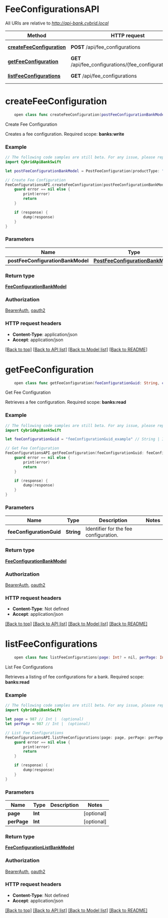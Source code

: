 # FeeConfigurationsAPI

All URIs are relative to *http://api-bank.cybrid.local*

Method | HTTP request | Description
------------- | ------------- | -------------
[**createFeeConfiguration**](FeeConfigurationsAPI.md#createfeeconfiguration) | **POST** /api/fee_configurations | Create Fee Configuration
[**getFeeConfiguration**](FeeConfigurationsAPI.md#getfeeconfiguration) | **GET** /api/fee_configurations/{fee_configuration_guid} | Get Fee Configuration
[**listFeeConfigurations**](FeeConfigurationsAPI.md#listfeeconfigurations) | **GET** /api/fee_configurations | List Fee Configurations


# **createFeeConfiguration**
```swift
    open class func createFeeConfiguration(postFeeConfigurationBankModel: PostFeeConfigurationBankModel, completion: @escaping (_ data: FeeConfigurationBankModel?, _ error: Error?) -> Void)
```

Create Fee Configuration

Creates a fee configuration.  Required scope: **banks:write**

### Example
```swift
// The following code samples are still beta. For any issue, please report via http://github.com/OpenAPITools/openapi-generator/issues/new
import CybridApiBankSwift

let postFeeConfigurationBankModel = PostFeeConfiguration(productType: "productType_example", asset: "asset_example", fees: [PostFee(type: "type_example", spreadFee: 123, fixedFee: 123)], productProvider: "productProvider_example") // PostFeeConfigurationBankModel | 

// Create Fee Configuration
FeeConfigurationsAPI.createFeeConfiguration(postFeeConfigurationBankModel: postFeeConfigurationBankModel) { (response, error) in
    guard error == nil else {
        print(error)
        return
    }

    if (response) {
        dump(response)
    }
}
```

### Parameters

Name | Type | Description  | Notes
------------- | ------------- | ------------- | -------------
 **postFeeConfigurationBankModel** | [**PostFeeConfigurationBankModel**](PostFeeConfigurationBankModel.md) |  | 

### Return type

[**FeeConfigurationBankModel**](FeeConfigurationBankModel.md)

### Authorization

[BearerAuth](../README.md#BearerAuth), [oauth2](../README.md#oauth2)

### HTTP request headers

 - **Content-Type**: application/json
 - **Accept**: application/json

[[Back to top]](#) [[Back to API list]](../README.md#documentation-for-api-endpoints) [[Back to Model list]](../README.md#documentation-for-models) [[Back to README]](../README.md)

# **getFeeConfiguration**
```swift
    open class func getFeeConfiguration(feeConfigurationGuid: String, completion: @escaping (_ data: FeeConfigurationBankModel?, _ error: Error?) -> Void)
```

Get Fee Configuration

Retrieves a fee configuration.  Required scope: **banks:read**

### Example
```swift
// The following code samples are still beta. For any issue, please report via http://github.com/OpenAPITools/openapi-generator/issues/new
import CybridApiBankSwift

let feeConfigurationGuid = "feeConfigurationGuid_example" // String | Identifier for the fee configuration.

// Get Fee Configuration
FeeConfigurationsAPI.getFeeConfiguration(feeConfigurationGuid: feeConfigurationGuid) { (response, error) in
    guard error == nil else {
        print(error)
        return
    }

    if (response) {
        dump(response)
    }
}
```

### Parameters

Name | Type | Description  | Notes
------------- | ------------- | ------------- | -------------
 **feeConfigurationGuid** | **String** | Identifier for the fee configuration. | 

### Return type

[**FeeConfigurationBankModel**](FeeConfigurationBankModel.md)

### Authorization

[BearerAuth](../README.md#BearerAuth), [oauth2](../README.md#oauth2)

### HTTP request headers

 - **Content-Type**: Not defined
 - **Accept**: application/json

[[Back to top]](#) [[Back to API list]](../README.md#documentation-for-api-endpoints) [[Back to Model list]](../README.md#documentation-for-models) [[Back to README]](../README.md)

# **listFeeConfigurations**
```swift
    open class func listFeeConfigurations(page: Int? = nil, perPage: Int? = nil, completion: @escaping (_ data: FeeConfigurationListBankModel?, _ error: Error?) -> Void)
```

List Fee Configurations

Retrieves a listing of fee configurations for a bank.  Required scope: **banks:read**

### Example
```swift
// The following code samples are still beta. For any issue, please report via http://github.com/OpenAPITools/openapi-generator/issues/new
import CybridApiBankSwift

let page = 987 // Int |  (optional)
let perPage = 987 // Int |  (optional)

// List Fee Configurations
FeeConfigurationsAPI.listFeeConfigurations(page: page, perPage: perPage) { (response, error) in
    guard error == nil else {
        print(error)
        return
    }

    if (response) {
        dump(response)
    }
}
```

### Parameters

Name | Type | Description  | Notes
------------- | ------------- | ------------- | -------------
 **page** | **Int** |  | [optional] 
 **perPage** | **Int** |  | [optional] 

### Return type

[**FeeConfigurationListBankModel**](FeeConfigurationListBankModel.md)

### Authorization

[BearerAuth](../README.md#BearerAuth), [oauth2](../README.md#oauth2)

### HTTP request headers

 - **Content-Type**: Not defined
 - **Accept**: application/json

[[Back to top]](#) [[Back to API list]](../README.md#documentation-for-api-endpoints) [[Back to Model list]](../README.md#documentation-for-models) [[Back to README]](../README.md)

